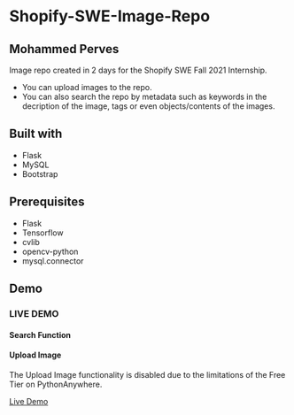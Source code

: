 # Shopify-SWE-Image-Repo
## Mohammed Perves
 Image repo created in 2 days for the Shopify SWE Fall 2021 Internship.
 * You can upload images to the repo.
 * You can also search the repo by metadata such as keywords in the decription of the image, tags or even objects/contents of the images.

## Built with
* Flask
* MySQL
* Bootstrap

## Prerequisites
 * Flask
 * Tensorflow
 * cvlib
 * opencv-python
 * mysql.connector

## Demo


### LIVE DEMO


#### Search Function


#### Upload Image


The Upload Image functionality is disabled due to the limitations of the Free Tier on PythonAnywhere.

[Live Demo](http://pmoe7.pythonanywhere.com/)
